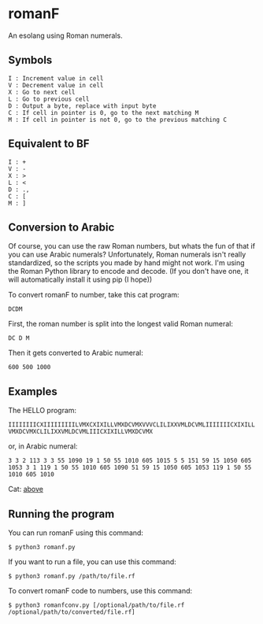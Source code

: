 # romanF
An esolang using Roman numerals.

## Symbols
```
I : Increment value in cell
V : Decrement value in cell
X : Go to next cell
L : Go to previous cell
D : Output a byte, replace with input byte
C : If cell in pointer is 0, go to the next matching M
M : If cell in pointer is not 0, go to the previous matching C
```
## Equivalent to BF
```
I : +
V : -
X : >
L : <
D : .,
C : [
M : ]
```
## Conversion to Arabic
Of course, you can use the raw Roman numbers, but whats the fun of that if you can use Arabic numerals?
Unfortunately, Roman numerals isn't really standardized, so the scripts you made by hand might not work.
I'm using the Roman Python library to encode and decode. (If you don't have one, it will automatically install it using pip (I hope))

To convert romanF to number, take this cat program:

```DCDM```

First, the roman number is split into the longest valid Roman numeral:

`DC D M`

Then it gets converted to Arabic numeral:

`600 500 1000`

## Examples

The HELLO program:

```IIIIIIIICXIIIIIIIIILVMXCXIXILLVMXDCVMXVVVCLILIXXVMLDCVMLIIIIIIICXIXILLVMXDCVMXCLILIXXVMLDCVMLIIICXIXILLVMXDCVMX```

or, in Arabic numeral:

```3 3 2 113 3 3 55 1090 19 1 50 55 1010 605 1015 5 5 151 59 15 1050 605 1053 3 1 119 1 50 55 1010 605 1090 51 59 15 1050 605 1053 119 1 50 55 1010 605 1010```

Cat: [above](https://github.com/Gilbert189/romanf#conversion-to-arabic)
## Running the program

You can run romanF using this command:

```$ python3 romanf.py```

If you want to run a file, you can use this command:

```$ python3 romanf.py /path/to/file.rf```

To convert romanF code to numbers, use this command:

```$ python3 romanfconv.py [/optional/path/to/file.rf /optional/path/to/converted/file.rf]```

